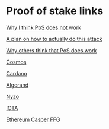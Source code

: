 Proof of stake links
===========

[Why I think PoS does not work](/other_blockchains/proof_of_stake.md)

[A plan on how to actually do this attack](other_blockchains/RCO.md)

[Why others think that PoS does work](/other_blockchains/the_defence_of_pos.md)

[Cosmos](/other_blockchains/cosmos.md)

[Cardano](/other_blockchains/ouroboros.md)

[Algorand](/other_blockchains/algorand.md)

[Nyzo](/other_blockchains/nyzo.md)

[IOTA](/other_blockchains/iota.md)

[Ethereum Casper FFG](/other_blockchains/ethereum_casper_ffg.md)

